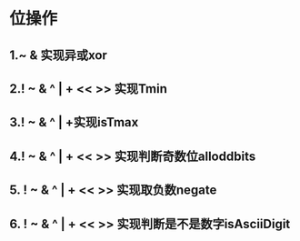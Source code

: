 # 位操作

## 1.~ & 实现异或xor

## 2.! ~ & ^ | + << >> 实现Tmin

## 3.! ~ & ^ | +实现isTmax

## 4.! ~ & ^ | + << >> 实现判断奇数位alloddbits

## 5. ! ~ & ^ | + << >> 实现取负数negate

## 6. ! ~ & ^ | + << >> 实现判断是不是数字isAsciiDigit
